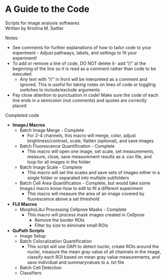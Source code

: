 # A Guide to the Code

Scripts for image analysis softwares  
Written by Kristina M. Sattler

Notes:
- See comments for further explanations of how to tailor code to your experiment - Adjust pathways, labels, and settings to fit your experiment! 
- To add or remove a line of code, DO NOT delete it- add “//” at the beginning of the line so it is read as a comment rather than code to be executed
  - Any text with “//” in front will be interpreted as a comment and ignored. This is useful for taking notes on lines of code or toggling switches to include/exclude arguments
- Pay close attention to punctuation in code! Make sure the code of each line ends in a semicolon (not comments) and quotes are correctly placed

Completed code
- **ImageJ Macros**
  - Batch Image Merge - Complete
    - For 2-4 channels, this macro will merge, color, adjust brightness/contrast, scale, flatten (optional), and save images 
  - Batch Fluorescence Quantification - Complete
    - This macro will open one image, set scale, set measurements, measure, close, save measurement results as a .csv file, and loop for all images in the folder 
  - Batch Image Scale - Complete
    - This macro will set the scales and save sets of images either in a single folder or separated into multiple subfolders
  - Batch Cell Area Quantification - Complete, but would take some ImageJ macro know-how to edit to fit a different experiment
    - This macro will measure the area of an image covered by fluorescence above a set threshold
- **FIJI Macros**
  - MorphoLibJ Processing Cellpose Masks - Complete
    - This macro will process mask images created in Cellpose 
      - Remove the border ROIs 
      - Filter by size to eliminate small ROIs
- **QuPath Scripts**
  - Image Setup
  - Batch Colocalization Quantification
    - This script will use DAPI to detect nuclei, create ROIs around the nuclei, measure the mean gray value of all channels in the image, classify each ROI based on mean gray value measurements, and save individual and summaryvalues to a .txt file
  - Batch Cell Detection
  - Classifiers
